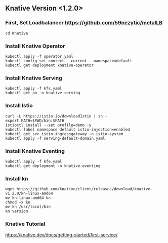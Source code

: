 ## Knative Version <1.2.0>
### First, Set Loadbalancer <https://github.com/59nezytic/metalLB>
```
cd Knative
```

### Install Knative Operator
```
kubectl apply -f operator.yaml
kubectl config set-context --current --namespace=default
kubectl get deployment knative-operator
```
### Install Knative Serving
```
kubectl apply -f kfs.yaml
kubectl get po -n knative-serving
```
### Install Istio
```
curl -L https://istio.io/downloadIstio | sh -
export PATH=$PWD/bin:$PATH
istioctl install --set profile=demo -y
kubectl label namespace default istio-injection=enabled
kubectl get svc istio-ingressgateway -n istio-system
kubectl apply -f serving-default-domain.yaml
```

### Install Knative Eventing
```
kubectl apply -f kfe.yaml
kubectl get deployment -n knative-eventing
```

### Install kn
```
wget https://github.com/knative/client/releases/download/knative-v1.2.0/kn-linux-amd64
mv kn-linux-amd64 kn
chmod +x kn
mv kn /usr/local/bin
kn version
```

### Knative Tutorial
https://knative.dev/docs/getting-started/first-service/

